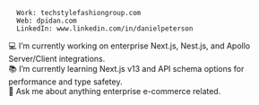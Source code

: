 ```
  Work: techstylefashiongroup.com
  Web: dpidan.com
  LinkedIn: www.linkedin.com/in/danielpeterson
```

💻 I’m currently working on enterprise Next.js, Nest.js, and Apollo Server/Client integrations.  
📚 I’m currently learning Next.js v13 and API schema options for performance and type safetey.  
💬 Ask me about anything enterprise e-commerce related.  

